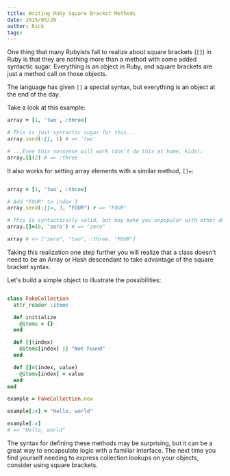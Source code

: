 ```yaml
---
title: Writing Ruby Square Bracket Methods
date: 2015/03/26
author: Rick
tags:
---
```


One thing that many Rubyists fail to realize about square brackets (`[]`) in Ruby is that they are nothing more than a method with some added syntactic sugar. Everything is an object in Ruby, and square brackets are just a method call on those objects.

The language has given `[]` a special syntax, but everything is an object at the end of the day.

Take a look at this example:

```ruby
array = [1, 'two', :three]

# This is just syntactic sugar for this...
array.send(:[], 1) # => 'two'

# ...Even this nonsense will work (don't do this at home, kids):
array.[](2) # => :three
```

It also works for setting array elements with a similar method, `[]=`:

```ruby

array = [1, 'two', :three]

# Add "FOUR" to index 3
array.send(:[]=, 3, "FOUR") # => "FOUR"

# This is syntactically valid, but may make you unpopular with other developers:
array.[]=(0, 'zero') # => "zero"

array # => ["zero", "two", :three, "FOUR"]

```

Taking this realization one step further you will realize that a class doesn't need to be an Array or Hash descendant to take advantage of the square bracket syntax.

Let's build a simple object to illustrate the possibilities:

```ruby

class FakeCollection
  attr_reader :items

  def initialize
    @items = {}
  end

  def [](index)
    @items[index] || "Not Found"
  end

  def []=(index, value)
    @items[index] = value
  end
end

example = FakeCollection.new

example[:x] = "Hello, world"

example[:x]
# => "Hello, world"

```

The syntax for defining these methods may be surprising, but it can be a great way to encapsulate logic with a familiar interface. The next time you find yourself needing to express collection lookups on your objects, consider using square brackets.
